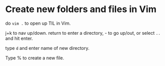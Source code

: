# Create new folders and files in Vim

do `vim .` to open up TIL in Vim.

j+k to nav up/down. return to enter a directory, - to go up/out, or select `..` and hit enter.

type `d` and enter name of new directory.

Type % to create a new file.

